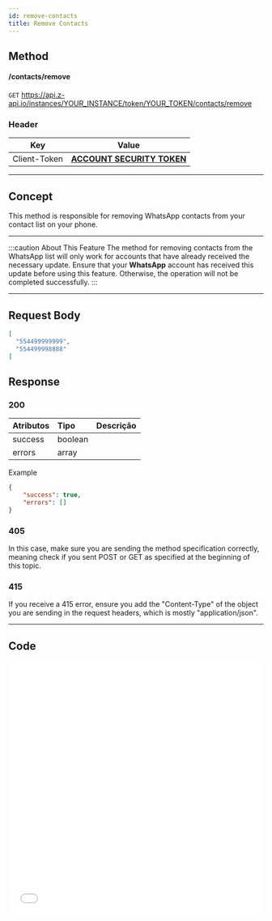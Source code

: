 ```yaml
---
id: remove-contacts
title: Remove Contacts
---
```


## Method

#### /contacts/remove

`GET` https://api.z-api.io/instances/YOUR_INSTANCE/token/YOUR_TOKEN/contacts/remove

### Header

|      Key       |            Value            |
| :------------: |     :-----------------:     |
|  Client-Token  | **[ACCOUNT SECURITY TOKEN](../security/client-token)** |
---

## Concept

This method is responsible for removing WhatsApp contacts from your contact list on your phone.

---

:::caution About This Feature
The method for removing contacts from the WhatsApp list will only work for accounts that have already received the necessary update. Ensure that your **WhatsApp** account has received this update before using this feature. Otherwise, the operation will not be completed successfully.
:::

---

## Request Body

```json
[
  "554499999999",
  "554499998888"
]
```

## Response

### 200

| Atributos | Tipo  | Descrição |
| :-- | :-- | :--   |
| success | boolean |  |
| errors  | array   |  |


Example

```json
{
    "success": true,
    "errors": []
}
```

### 405

In this case, make sure you are sending the method specification correctly, meaning check if you sent POST or GET as specified at the beginning of this topic.

### 415

If you receive a 415 error, ensure you add the "Content-Type" of the object you are sending in the request headers, which is mostly "application/json".

---

## Code

<iframe src="//api.apiembed.com/?source=https://raw.githubusercontent.com/Z-API/z-api-docs/main/json-examples/remove-contacts.json&targets=all" frameborder="0" scrolling="no" width="100%" height="500px" seamless></iframe>
